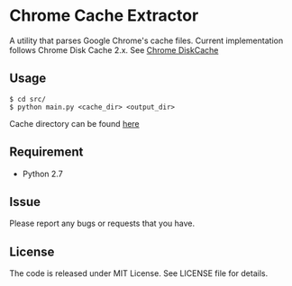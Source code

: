 # Chrome Cache Extractor
A utility that parses Google Chrome's cache files. Current implementation follows Chrome Disk Cache 2.x. See [Chrome DiskCache](https://www.chromium.org/developers/design-documents/network-stack/disk-cache)

## Usage
    $ cd src/
    $ python main.py <cache_dir> <output_dir>

Cache directory can be found [here](https://www.chromium.org/user-experience/user-data-directory)

## Requirement
  - Python 2.7

## Issue
Please report any bugs or requests that you have.

## License
The code is released under MIT License. See LICENSE file for details.
